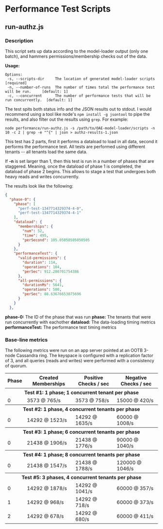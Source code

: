 # Performance Test Scripts

## run-authz.js

### Description

This script sets up data according to the model-loader output (only one batch), and hammers permissions/membership checks out of the data.

**Usage:**

```
Options:
 -s, --scripts-dir     The location of generated model-loader scripts                  [required]
 -n, --number-of-runs  The number of times total the performance test will be run.     [default: 1]
 -c, --concurrent      The number of performance tests that will be run concurrently.  [default: 1]
```

The test spits both status info and the JSON results out to stdout. I would recommend using a tool like node's `npm install -g jsontool` to pipe the results, and also filter out the results using `grep`. For example:

`node performance/run-authz.js -s /path/to/OAE-model-loader/scripts -n 10 -c 2 | grep -e "^{" | json > authz-results-1.json`

This test has 2 parts, first it performs a dataload to load in all data, second it performs the performance test. All tests are performed using different tenants -- all tenants load the same data.

If **-n** is set larger than 1, then this test is run in a number of phases that are staggered. Meaning, once the dataload of phase 1 is completed, the dataload of phase 2 begins. This allows to stage a test that undergoes both heavy reads and writes concurrently.

The results look like the following:

```json
{
  "phase-0": {
    "phase": [
      "perf-test-1347714329374-4-0",
      "perf-test-1347714329374-4-1"
    ],
    "dataload": {
      "memberships": {
        "num": 52,
        "time": 495,
        "perSecond": 105.05050505050505
      }
    },
    "performanceTest": {
      "valid-permissions": {
        "duration": 114,
        "operations": 104,
        "perSec": 912.280701754386
      },
      "all-permissions": {
        "durationMs": 5641,
        "operations": 500,
        "perSec": 88.63676653075696
      }
    }
  },
```

**phase-0:** The ID of the phase that was run
**phase:** The tenants that were run concurrently with eachother
**dataload:** The data-loading timing metrics
**performanceTest:** The performance test timing metrics

### Base-line metrics

The following metrics were run on an app server pointed at an OOTB 3-node Cassandra ring. The keyspace is configured with a replication factor of 3, and all queries (reads and writes) were performed with a consistency of quorum.

<table>
  <tr>
    <th>Phase</th>
    <th>Created Memberships</th>
    <th>Positive Checks / sec</th>
    <th>Negative Checks / sec</th>
  </tr>
  <tr>
    <th colspan="4">Test #1: 1 phase; 1 concurrent tenant per phase</th>
  </tr>
  <tr>
    <td>0</td>
    <td>3573 @ 765/s</td>
    <td>3573 @ 758/s</td>
    <td>15000 @ 420/s</td>
  </tr>
  <tr>
    <th colspan="4">Test #2: 1 phase, 4 concurrent tenants per phase</th>
  </tr>
  <tr>
    <td>0</td>
    <td>14292 @ 1523/s</td>
    <td>14292 @ 1635/s</td>
    <td>60000 @ 1008/s</td>
  </tr>
  <tr>
    <th colspan="4">Test #3: 1 phase; 6 concurrent tenants per phase</th>
  </tr>
  <tr>
    <td>0</td>
    <td>21438 @ 1906/s</td>
    <td>21438 @ 1776/s</td>
    <td>90000 @ 1040/s</td>
  </tr>
  <tr>
    <th colspan="4">Test #4: 1 phase; 8 concurrent tenants per phase</th>
  </tr>
  <tr>
    <td>0</td>
    <td>21438 @ 1547/s</td>
    <td>21438 @ 1788/s</td>
    <td>120000 @ 1046/s</td>
  </tr>
  <tr>
    <th colspan="4">Test #5: 3 phases, 4 concurrent tenants per phase</th>
  </tr>
  <tr>
    <td>0</td>
    <td>14292 @ 1878/s</td>
    <td>14292 @ 1041/s</td>
    <td>60000 @ 357/s</td>
  </tr>
  <tr>
    <td>1</td>
    <td>14292 @ 968/s</td>
    <td>14292 @ 718/s</td>
    <td>60000 @ 373/s</td>
  </tr>
  <tr>
    <td>2</td>
    <td>14292 @ 678/s</td>
    <td>14292 @ 680/s</td>
    <td>60000 @ 411/s</td>
  </tr>
</table>


